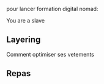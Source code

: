 pour lancer formation digital nomad:

You are a slave


## Layering

Comment optimiser ses vetements


## Repas
